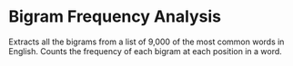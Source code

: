 # Bigram Frequency Analysis

Extracts all the bigrams from a list of 9,000 of the most common words in English. Counts the frequency of each bigram  at each position in a word. 
